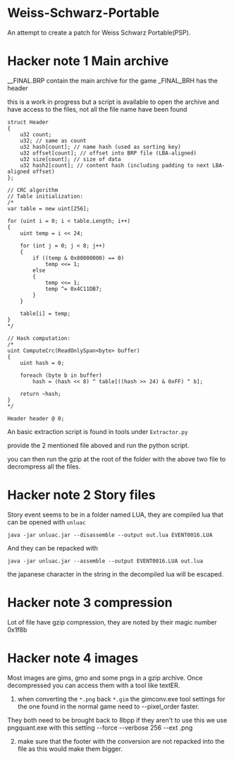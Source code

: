 # Weiss-Schwarz-Portable
An attempt to create a patch for Weiss Schwarz Portable(PSP).

# Hacker note 1 Main archive
__FINAL.BRP contain the main archive for the game
_FINAL_BRH has the header 

this is a work in progress but a script is available to open the archive and have access to the files, not all the file name have been found

```
struct Header
{
    u32 count;
    u32; // same as count
    u32 hash[count]; // name hash (used as sorting key)
    u32 offset[count]; // offset into BRP file (LBA-aligned)
    u32 size[count]; // size of data
    u32 hash2[count]; // content hash (including padding to next LBA-aligned offset)
};

// CRC algorithm
// Table initialization:
/*
var table = new uint[256];

for (uint i = 0; i < table.Length; i++)
{
    uint temp = i << 24;
    
    for (int j = 0; j < 8; j++)
    {
        if ((temp & 0x80000000) == 0)
            temp <<= 1;
        else
        {
            temp <<= 1;
            temp ^= 0x4C11DB7;
        }
    }

    table[i] = temp;
}
*/

// Hash computation:
/*
uint ComputeCrc(ReadOnlySpan<byte> buffer)
{
    uint hash = 0;

    foreach (byte b in buffer)
        hash = (hash << 8) ^ table[((hash >> 24) & 0xFF) ^ b];

    return ~hash;
}
*/

Header header @ 0;
```

An basic extraction script is found in tools under `Extractor.py`

provide the 2 mentioned file aboved and run the python script.

you can then run the gzip at the root of the folder with the above two file to decrompress all the files.


# Hacker note 2 Story files

Story event seems to be in a folder named LUA, they are compiled lua that can be opened with `unluac`

```
java -jar unluac.jar --disassemble --output out.lua EVENT0016.LUA
```

And they can be repacked with 

```
java -jar unluac.jar --assemble --output EVENT0016.LUA out.lua
```
the japanese character in the string in the decompiled lua will be escaped.

# Hacker note 3 compression

Lot of file have gzip compression, they are noted by their magic number 0x1f8b

# Hacker note 4 images
Most images are gims, gmo and some pngs in a gzip archive. Once decompressed you can access them with a tool like textER. 

1. when converting the `*.png` back `*.gim` the gimconv.exe tool settings for the one found in the normal game need to --pixel_order faster.

They both need to be brought back to 8bpp if they aren't to use this we use pngquant.exe with this setting --force --verbose 256 --ext .png

2. make sure that the footer with the conversion are not repacked into the file as this would make them bigger.
